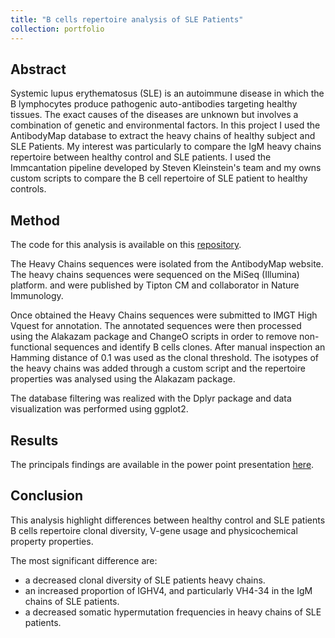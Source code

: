 ```yaml
---
title: "B cells repertoire analysis of SLE Patients"
collection: portfolio
---
```


## Abstract
Systemic lupus erythematosus (SLE) is an autoimmune disease in which the B lymphocytes produce pathogenic auto-antibodies targeting healthy tissues. The exact causes of the diseases are unknown but involves a combination of genetic and environmental factors. In this project I used the AntibodyMap database to extract the heavy chains of healthy subject and SLE Patients. My interest was particularly to compare the IgM heavy chains repertoire between healthy control and SLE patients. I used the Immcantation pipeline developed by Steven Kleinstein's team and my owns custom scripts to compare the B cell repertoire of SLE patient to healthy controls. 

## Method
The code for this analysis is available on this [repository](https://github.com/wguesdon/Tipton_2015_analysis).

The Heavy Chains sequences were isolated from the AntibodyMap website. The heavy chains sequences were sequenced on the MiSeq (Illumina) platform.
and were published by Tipton CM and collaborator in Nature Immunology.

Once obtained the Heavy Chains sequences were submitted to IMGT High Vquest for annotation. 
The annotated sequences were then processed using the Alakazam package and ChangeO scripts in order to remove non-functional sequences and identify B cells clones. After manual inspection an Hamming distance of 0.1 was used as the clonal threshold. 
The isotypes of the heavy chains was added through a custom script and the repertoire properties was analysed using the Alakazam package. 

The database filtering was realized with the Dplyr package and data visualization was performed using ggplot2.

## Results
The principals findings are available in the power point presentation [here](https://wguesdon.github.io/files/SLE_repertoire_analysis.pptx).

## Conclusion
This analysis highlight differences between healthy control and SLE patients B cells repertoire clonal diversity, V-gene usage and  physicochemical property properties.

The most significant difference are:

* a decreased clonal diversity of SLE patients heavy chains.
* an increased proportion of IGHV4, and particularly VH4-34 in the IgM chains of SLE patients.  
* a decreased somatic hypermutation frequencies in heavy chains of SLE patients.